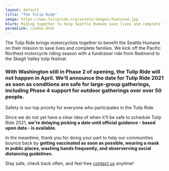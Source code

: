 ```yaml
---
layout: default
title: "The Tulip Ride"
image: https://www.tulipride.org/assets/images/featured.jpg
blurb: Riding together to help Seattle Humane save lives and complete families.
permalink: /index.html
---
```


The Tulip Ride brings motorcyclists together to benefit the Seattle Humane on their mission to save lives and complete families. We kick off the Pacific Northest motorcycle riding season with a fundraiser ride from Redmond to the Skagit Valley tulip festival. 

### With Washington still in Phase 2 of opening, the Tulip Ride will not happen in April. We'll announce the date for Tulip Ride 2021 as soon as conditions are safe for large-group gatherings, including Phase 4 support for outdoor gatherings over over 50 people.

Safety is our top priority for everyone who participates in the Tulip Ride. 

Since we do not yet have a clear idea of when it'll be safe to schedule Tulip Ride 2021, **we're delaying picking a date until official guidance - based upon data - is available.**

In the meantime, thank you for doing your part to help our communities bounce back by **getting vaccinated as soon as possible, wearing a mask in public places, washing hands frequently, and observerving social distancing guidelines.**

Stay safe, check back often, and feel free <a href="mailto:info@tulipride.org">contact us</a> anytime!